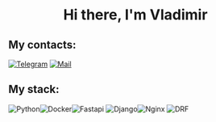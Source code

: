 <h1 align="center">Hi there, I'm Vladimir</h1>
<h2 align="left">My contacts:</h2>
<a href="https://t.me/Adrenaline17" rel="nofollow"><img src="https://camo.githubusercontent.com/04562e8e30d2c0d8fd2081059b06726dde7137b9cc5248ad64b777ae26a4ae13/68747470733a2f2f696d672e736869656c64732e696f2f62616467652f54656c656772616d2d6f72616e67653f6c6f676f3d74656c656772616d266c6f676f436f6c6f723d7768697465" alt="Telegram" data-canonical-src="https://img.shields.io/badge/Telegram-orange?logo=telegram&amp;logoColor=white" style="max-width: 100%;"></a>
<a href="mailto:adrenaline17@mail.ru"><img src="https://camo.githubusercontent.com/768d86ecdee1d5b7f2945f3f0876f021502b5ddbf9b4f3cd324a59fc200b9b67/68747470733a2f2f696d672e736869656c64732e696f2f62616467652f456d61696c2d7265643f6c6f676f3d676d61696c266c6f676f436f6c6f723d7768697465" alt="Mail" data-canonical-src="https://img.shields.io/badge/Email-red?logo=gmail&amp;logoColor=white" style="max-width: 100%;"></a>
<h2 align="left">My stack:</h2>
<img src="https://img.shields.io/badge/python-3670A0?style=for-the-badge&logo=python&logoColor=ffdd54" alt="Python" style="max-width: 100%;"><img src="https://img.shields.io/badge/docker-%230db7ed.svg?style=for-the-badge&logo=docker&logoColor=white" alt="Docker" style="max-width: 100%;"><img src="https://img.shields.io/badge/FastAPI-005571?style=for-the-badge&logo=fastapi" alt="Fastapi" style="max-width: 100%;">
<img src="https://img.shields.io/badge/django-%23092E20.svg?style=for-the-badge&logo=django&logoColor=white" alt="Django" style="max-width: 100%;"><img src="https://img.shields.io/badge/nginx-%23009639.svg?style=for-the-badge&logo=nginx&logoColor=white" alt="Nginx" style="max-width: 100%;">
<img src="https://img.shields.io/badge/DJANGO-REST-ff1709?style=for-the-badge&logo=django&logoColor=white&color=ff1709&labelColor=gray" alt="DRF" style="max-width: 100%;">
<!--
## Hi there 👋
**AdriYP/AdriYP** is a ✨ _special_ ✨ repository because its `README.md` (this file) appears on your GitHub profile.

Here are some ideas to get you started:

- 🔭 I’m currently working on ...
- 🌱 I’m currently learning ...
- 👯 I’m looking to collaborate on ...
- 🤔 I’m looking for help with ...
- 💬 Ask me about ...
- 📫 How to reach me: ...
- 😄 Pronouns: ...
- ⚡ Fun fact: ...
-->
